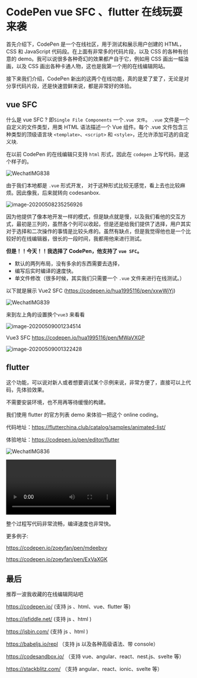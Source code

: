 # CodePen vue SFC 、flutter 在线玩耍来袭

首先介绍下，CodePen 是一个在线社区，用于测试和展示用户创建的 HTML，CSS 和 JavaScript 代码段。在上面有非常多的代码片段，以及 CSS 的各种有创意的 demo。我可以说很多各种奇幻的效果都产自于它，例如用 CSS 画出一幅油画，以及 CSS 画出各种卡通人物，这也是我第一个用的在线编辑网站。

接下来我们介绍，CodePen 新出的这两个在线功能，真的是爱了爱了，无论是对分享代码片段，还是快速尝鲜来说，都是非常好的体验。

## vue SFC

什么是 vue SFC ? 即`Single File Components` 一个`.vue 文件`。 `.vue` 文件是一个自定义的文件类型，用类 HTML 语法描述一个 Vue 组件。每个 .vue 文件包含三种类型的顶级语言块 `<template>`、`<script>` 和 `<style>`，还允许添加可选的自定义块.

在以前 CodePen 的在线编辑只支持 `html` 形式，因此在 `codepen` 上写代码，是这个样子的。

![WechatIMG838](https://s3.mdedit.online/blog/WechatIMG838.png)

由于我们本地都是 `.vue` 形式开发， 对于这种形式比较无感觉，看上去也比较麻烦。因此像我，后来就转向 codesanbox.

![image-20200508235256926](https://s3.mdedit.online/blog/image-20200508235256926.png)

因为他提供了像本地开发一样的模式，但是缺点就是慢，以及我们看他的交互方式，最初是三列的，虽然各个列可以收起，但是还是给我们提供了选择，用户其实对于选择和二次操作的事情是比较头疼的。虽然有缺点，但是我觉得他也是一个比较好的在线编辑器，很长的一段时间，我都用他来进行测试。

**但是！！今天！！我选择了 CodePen，他支持了 `vue SFC`。**

- 默认的两列布局，没有多余的东西需要去选择，
- 编写后实时编译的速度快。
- 单文件修改（很多时候，其实我们只需要一个 `.vue` 文件来进行在线测试。）

以下就是展示 Vue2 SFC (https://codepen.io/hua1995116/pen/xxwWjYj)

![WechatIMG839](https://s3.mdedit.online/blog/WechatIMG839.png)

来到左上角的设置换个`vue3` 来看看

![image-20200509001234514](https://s3.mdedit.online/blog/image-20200509001234514.png)

Vue3 SFC https://codepen.io/hua1995116/pen/MWaVXGP

![image-20200509001322428](https://s3.mdedit.online/blog/image-20200509001322428.png)

## flutter

这个功能，可以说对新人或者想要调试某个示例来说，非常方便了，直接可以上代码，先体验效果。

不需要安装环境，也不用再等待缓慢的构建。

我们使用 flutter 的官方列表 demo 来体验一把这个 online coding。

代码地址：https://flutterchina.club/catalog/samples/animated-list/

体验地址：https://codepen.io/pen/editor/flutter

![WechatIMG836](https://s3.mdedit.online/blog/WechatIMG836.png)

<video src="/Users/huayifeng/Downloads/flutter.mp4"></video>

整个过程写代码非常流畅，编译速度也非常快。

更多例子:

https://codepen.io/zoeyfan/pen/mdeebvy

https://codepen.io/zoeyfan/pen/ExVaXGK

## 最后

推荐一波我收藏的在线编辑网站吧

https://codepen.io/ (支持 js 、html、vue、flutter 等)

https://jsfiddle.net/ (支持 js 、html )

https://jsbin.com/ (支持 js 、html )

https://babeljs.io/repl （支持 js 以及各种高级语法、带 console）

https://codesandbox.io/ （支持 vue、angular、react、nest.js、svelte 等）

https://stackblitz.com/ （支持 angular、react、ionic、svelte 等）
